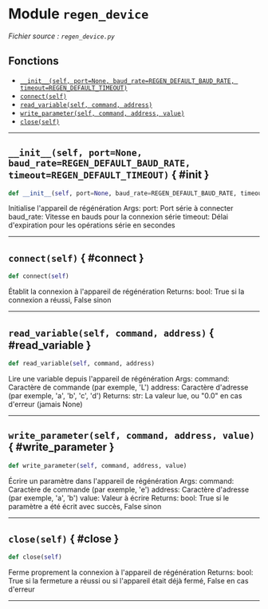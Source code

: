 # Module `regen_device`

*Fichier source : `regen_device.py`*

## Fonctions
- [`__init__(self, port=None, baud_rate=REGEN_DEFAULT_BAUD_RATE, timeout=REGEN_DEFAULT_TIMEOUT)`](#__init__)
- [`connect(self)`](#connect)
- [`read_variable(self, command, address)`](#read_variable)
- [`write_parameter(self, command, address, value)`](#write_parameter)
- [`close(self)`](#close)

---

## `__init__(self, port=None, baud_rate=REGEN_DEFAULT_BAUD_RATE, timeout=REGEN_DEFAULT_TIMEOUT)` { #__init__ }

```python
def __init__(self, port=None, baud_rate=REGEN_DEFAULT_BAUD_RATE, timeout=REGEN_DEFAULT_TIMEOUT)
```

Initialise l'appareil de régénération
Args:
port: Port série à connecter
baud_rate: Vitesse en bauds pour la connexion série
timeout: Délai d'expiration pour les opérations série en secondes

---

## `connect(self)` { #connect }

```python
def connect(self)
```

Établit la connexion à l'appareil de régénération
Returns:
bool: True si la connexion a réussi, False sinon

---

## `read_variable(self, command, address)` { #read_variable }

```python
def read_variable(self, command, address)
```

Lire une variable depuis l'appareil de régénération
Args:
command: Caractère de commande (par exemple, 'L')
address: Caractère d'adresse (par exemple, 'a', 'b', 'c', 'd')
Returns:
str: La valeur lue, ou "0.0" en cas d'erreur (jamais None)

---

## `write_parameter(self, command, address, value)` { #write_parameter }

```python
def write_parameter(self, command, address, value)
```

Écrire un paramètre dans l'appareil de régénération
Args:
command: Caractère de commande (par exemple, 'e')
address: Caractère d'adresse (par exemple, 'a', 'b')
value: Valeur à écrire
Returns:
bool: True si le paramètre a été écrit avec succès, False sinon

---

## `close(self)` { #close }

```python
def close(self)
```

Ferme proprement la connexion à l'appareil de régénération
Returns:
bool: True si la fermeture a réussi ou si l'appareil était déjà fermé, False en cas d'erreur

---

